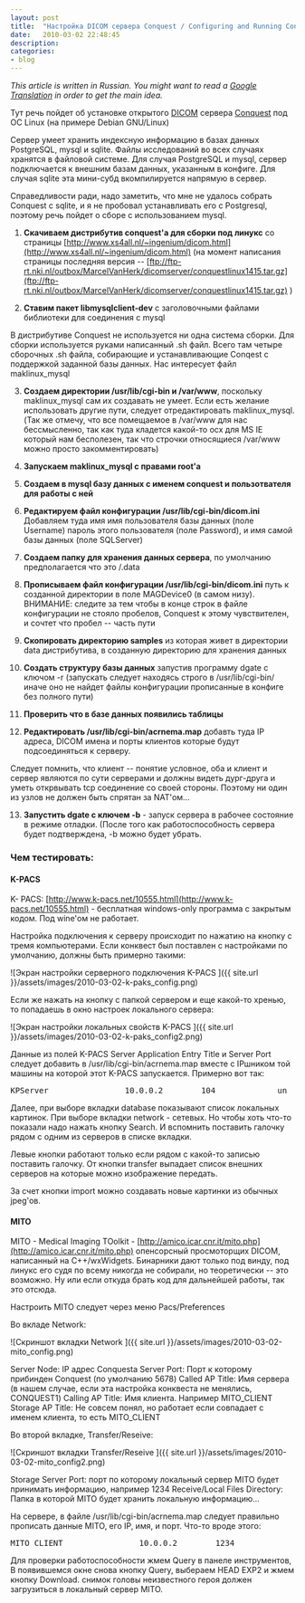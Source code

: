 ```yaml
---
layout: post
title:  "Настройка DICOM сервера Conquest / Configuring and Running Conquest DICOM server"
date:   2010-03-02 22:48:45
description: 
categories:
- blog
---
```


*This article is written in Russian. You might want to read a [Google Translation](https://translate.google.com/translate?sl=auto&tl=en&js=y&prev=_t&hl=en&ie=UTF-8&u=http%3A%2F%2Fdhyannataraj.github.io%2Fblog%2F2010%2F03%2F02%2FBuilding-and-configuring-Conquest-DICOM-for-linux%2F&edit-text=) in order to get the main idea.*

Тут речь пойдет об установке открытого [DICOM](http://ru.wikipedia.org/wiki/Dicom) сервера [Conquest](http://www.xs4all.nl/~ingenium/dicom.html) под ОС Linux (на примере Debian GNU/Linux)

Сервер умеет хранить индексную информацию в базах данных PostgreSQL, mysql и sqlite. Файлы исследований во всех случаях хранятся в файловой системе. 
Для случая PostgreSQL и mysql, сервер подключается к внешним базам данных, указанным в конфиге. Для случая sqlite эта мини-субд вкомпилируется напрямую в сервер. 

Справедливости ради, надо заметить, что мне не удалось собрать Conquest с sqlite, и я не пробовал устанавливать его с Postgresql, поэтому речь пойдет о сборе с использованием mysql.

1. **Скачиваем дистрибутив conquest'а для сборки под линукс** со страницы [http://www.xs4all.nl/~ingenium/dicom.html](http://www.xs4all.nl/~ingenium/dicom.html) (на момент написания страницы последняя версия -- [ftp://ftp-rt.nki.nl/outbox/MarcelVanHerk/dicomserver/conquestlinux1415.tar.gz](ftp://ftp-rt.nki.nl/outbox/MarcelVanHerk/dicomserver/conquestlinux1415.tar.gz) )

2. **Ставим пакет  libmysqlclient-dev** с заголовочными файлами библиотеки для соединения с mysql

В дистрибутиве Conquest не используется ни одна система сборки. Для сборки используется руками написанный .sh файл. Всего там четыре сборочных .sh файла, собирающие и устанавливающие Conqest с поддержкой заданной базы данных. Нас интересует файл maklinux_mysql

3. **Создаем директории /usr/lib/cgi-bin и /var/www**, поскольку maklinux_mysql сам их создавать не умеет. Если есть желание использовать другие пути, следует отредактировать maklinux_mysql. (Так же отмечу, что все помещаемое в  /var/www для нас бессмысленно, так как туда кладется какой-то ocx для MS IE который нам бесполезен, так что  строчки относящиеся /var/www можно просто закомментировать)

4. **Запускаем maklinux_mysql с правами root'а**

5. **Создаем в mysql базу данных с именем conquest и пользотвателя для работы с ней**

6. **Редактируем файл конфигурации /usr/lib/cgi-bin/dicom.ini** Добавляем туда имя имя пользователя базы данных (поле Username) пароль этого пользователя (поле Password), и имя самой базы данных (поле SQLServer)

7. **Создаем папку для хранения данных сервера**, по умолчанию предполагается что это /.data

8.  **Прописываем файл конфигурации /usr/lib/cgi-bin/dicom.ini** путь к созданной директории в поле MAGDevice0 (в самом низу). ВНИМАНИЕ: следите за тем чтобы в конце строк в файле конфигурации не стояло пробелов, Conquest к этому чувствителен, и сочтет что пробел -- часть пути

9. **Скопировать директорию samples** из которая живет в директории data дистрибутива, в созданную директорию для хранения данных

10. **Создать структуру базы данных** запустив программу dgate с ключом -r (запускать следует находясь строго в /usr/lib/cgi-bin/ иначе оно не найдет файлы конфигурации прописанные в конфиге без полного пути)

11. **Проверить что в базе данных появились таблицы**

12. **Редактировать /usr/lib/cgi-bin/acrnema.map** добавть туда IP адреса, DICOM имена и порты клиентов которые будут подсоединяться к серверу.

Следует помнить, что клиент -- понятие условное, оба и клиент и сервер являются по сути серверами и должны видеть дург-друга и уметь открвывать tcp соединение со своей стороны. Поэтому ни один из узлов не должен быть спрятан за NAT'ом...

13. **Запустить dgate с ключем -b** -  запуск сервера  в рабочее состояние в режиме отладки. (После того как работоспособность сервера будет подтверждена, -b можно будет убрать.

### Чем тестировать:

#### K-PACS

 K- PACS: [http://www.k-pacs.net/10555.html](http://www.k-pacs.net/10555.html) -  бесплатная windows-only программа с закрытым кодом. Под wine'ом не работает. 

Настройка подключения к серверу происходит по нажатию на кнопку с тремя компьютерами. Если конквест был поставлен с настройками по умолчанию, должны быть примерно такими:

![Экран настройки серверного подключения K-PACS ]({{ site.url }}/assets/images/2010-03-02-k-paks_config.png)

Если же нажать на кнопку с папкой сервером и еще какой-то хренью, то попадаешь в окно настроек локального сервера:

![Экран настройки локальных свойств K-PACS ]({{ site.url }}/assets/images/2010-03-02-k-paks_config2.png)

Данные из полей K-PACS Server Application Entry Title и Server Port следует добавить в /usr/lib/cgi-bin/acrnema.map вместе с IPшником той машины на которой этот K-PAСS запускается. Примерно вот так:


<pre>KPServer                10.0.0.2        104             un</pre>

Далее, при выборе вкладки database показывают список локальных картинок. При выборе вкладки network - сетевых. Но чтобы хоть что-то показали надо нажать кнопку Search. И вспомнить поставить галочку рядом с одним из серверов в списке вкладки.

Левые кнопки работают только если рядом с какой-то записью поставить галочку. От кнопки transfer выпадает список внешних серверов на которые можно изображение передать.

За счет кнопки import можно создавать новые картинки из обычных jpeg'ов.

#### MITO

MITO - Medical Imaging TOolkit - [http://amico.icar.cnr.it/mito.php](http://amico.icar.cnr.it/mito.php) опенсорсный просмоторщих DICOM, написанный на C++/wxWidgets. Бинарники дают только под винду, под линукс его судя по всему никогда не собирали, но теоретически -- это возможно. Ну или если откуда брать код для дальнейшей работы, так это отсюда.

Настроить MITO следует через меню Pacs/Preferences 

Во вкладе Network:

![Скриншот вкладки Network ]({{ site.url }}/assets/images/2010-03-02-mito_config.png)

Server Node: IP адрес Conquesta 
Server Port: Порт к которому прибинден Conquest (по умолчанию 5678)
Called AP Title: Имя сервера (в нашем случае, если эта настройка конквеста не менялись, CONQUEST1)
Calling AP Title: Имя клиента. Например MITO_CLIENT
Storage AP Title: Не совсем понял, но работает если совпадает с именем клиента, то есть MITO_CLIENT

Во второй вкладке, Transfer/Reseive:

![Скриншот вкладки Transfer/Reseive ]({{ site.url }}/assets/images/2010-03-02-mito_config2.png)

Storage Server Port: порт по которому локальный сервер MITO будет принимать информацию, например 1234
Receive/Local Files Directory: Папка в которой MITO будет хранить локальную информацию...

На сервере, в файле  /usr/lib/cgi-bin/acrnema.map следует правильно прописать данные MITO, его IP, имя, и порт. Что-то вроде этого:

<pre>MITO_CLIENT                10.0.0.2        1234             un</pre>

Для проверки работоспособности жмем Query в панеле инструментов, В появившемся окне снова кнопку Query, выбераем HEAD EXP2 и жмем кнопку Download. снимок головы неизвестного героя должен загрузиться в локальный сервер MITO.
